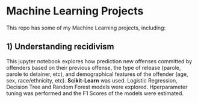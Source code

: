 # Machine Learning Projects

This repo has some of my Machine Learning projects, including:

## 1) Understanding recidivism
This jupyter notebook explores how prediction new offenses committed by offenders based on their previous offense, the type of release (parole, parole to detainer, etc),
and demographical features of the offender (age, sex, race/ethnicity, etc). **Scikit-Learn** was used. Logistic Regression, Decision Tree and Random Forest models were explored.
Hperparameter tuning was performed and the F1 Scores of the models were estimated. 
